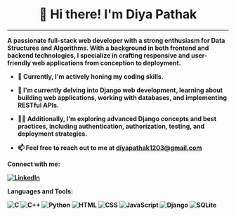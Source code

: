 

<!--
**diyapathak1203/diyapathak1203** is a ✨ _special_ ✨ repository because its `README.md` (this file) appears on your GitHub profile.

Here are some ideas to get you started:

- 🔭 I’m currently working on ...
- 🌱 I’m currently learning ...
- 👯 I’m looking to collaborate on ...
- 🤔 I’m looking for help with ...
- 💬 Ask me about ...
- 📫 How to reach me: ...
- 😄 Pronouns: ...
- ⚡ Fun fact: ...
-->
<h1 align="center"><strong>👋 Hi there! I'm Diya Pathak<strong></h1>

---

**A passionate full-stack web developer with a strong enthusiasm for Data Structures and Algorithms. With a background in both frontend and backend technologies, I specialize in crafting responsive and user-friendly web applications from conception to deployment.**

+ 🔭 Currently, I'm actively honing my **coding skills.**

+ 🌱 I'm currently delving into **Django web developmen**t, learning about building web applications, working with databases, and implementing RESTful APIs.

+ 👩‍💻 Additionally, I'm exploring advanced Django concepts and best practices, including authentication, authorization, testing, and deployment strategies.

+ 📫 Feel free to reach out to me at  [diyapathak1203@gmail.com](mailto:diyapathak1203@gmail.com)

**Connect with me:**

[![LinkedIn](https://img.shields.io/badge/LinkedIn-Connect-blue?logo=linkedin)](https://www.linkedin.com/in/diyapathak1203)

**Languages and Tools:**

![C](https://img.shields.io/badge/C-00599C?style=for-the-badge&logo=c&logoColor=white)
![C++](https://img.shields.io/badge/C++-00599C?style=for-the-badge&logo=c%2B%2B&logoColor=white)
![Python](https://img.shields.io/badge/Python-3776AB?style=for-the-badge&logo=python&logoColor=white)
![HTML](https://img.shields.io/badge/HTML5-E34F26?style=for-the-badge&logo=html5&logoColor=white)
![CSS](https://img.shields.io/badge/CSS3-1572B6?style=for-the-badge&logo=css3&logoColor=white)
![JavaScript](https://img.shields.io/badge/JavaScript-F7DF1E?style=for-the-badge&logo=javascript&logoColor=black)
![Django](https://img.shields.io/badge/Django-092E20?style=for-the-badge&logo=django&logoColor=white)
![SQLite](https://img.shields.io/badge/SQLite-07405E?style=for-the-badge&logo=sqlite&logoColor=white)






